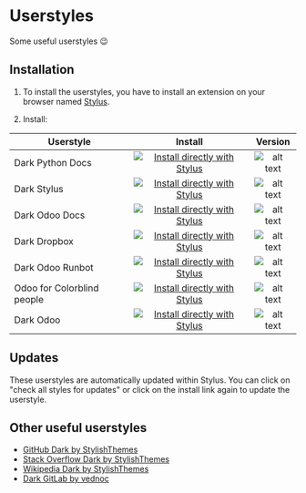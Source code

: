 # Userstyles

Some useful userstyles :wink:

## Installation

1. To install the userstyles, you have to install an extension on your browser named [Stylus](https://chrome.google.com/webstore/detail/stylus-beta/apmmpaebfobifelkijhaljbmpcgbjbdo?utm_source=chrome-ntp-icon).

2. Install:

| Userstyle                      | Install            | Version                                                                            |
|--------------------------------|:------------------:|:----------------------------------------------------------------------------------:|
| Dark Python Docs               | [![Install directly with Stylus](https://img.shields.io/badge/Install%20directly%20with-Stylus-00adad.svg)][dpd-raw] | ![alt text](https://img.shields.io/badge/Version-1.0.5-C4246A.svg "Version 1.0.5") |
| Dark Stylus                    | [![Install directly with Stylus](https://img.shields.io/badge/Install%20directly%20with-Stylus-00adad.svg)][dst-raw] | ![alt text](https://img.shields.io/badge/Version-1.0.3-C4246A.svg "Version 1.0.3") |
| Dark Odoo Docs                 | [![Install directly with Stylus](https://img.shields.io/badge/Install%20directly%20with-Stylus-00adad.svg)][dod-raw] | ![alt text](https://img.shields.io/badge/Version-2.0.5-C4246A.svg "Version 2.0.5") |
| Dark Dropbox                   | [![Install directly with Stylus](https://img.shields.io/badge/Install%20directly%20with-Stylus-00adad.svg)][ddp-raw] | ![alt text](https://img.shields.io/badge/Version-1.0.0-C4246A.svg "Version 1.0.0") |
| Dark Odoo Runbot               | [![Install directly with Stylus](https://img.shields.io/badge/Install%20directly%20with-Stylus-00adad.svg)][dor-raw] | ![alt text](https://img.shields.io/badge/Version-2.0.0-C4246A.svg "Version 2.0.0") |
| Odoo for Colorblind people     | [![Install directly with Stylus](https://img.shields.io/badge/Install%20directly%20with-Stylus-00adad.svg)][ocl-raw] | ![alt text](https://img.shields.io/badge/Version-1.0.1-C4246A.svg "Version 1.0.1") |
| Dark Odoo                      | [![Install directly with Stylus](https://img.shields.io/badge/Install%20directly%20with-Stylus-00adad.svg)][doo-raw] | ![alt text](https://img.shields.io/badge/Version-1.0.1-C4246A.svg "Version 1.0.1") |

[dpd-raw]: https://github.com/Maurin3/Userstyles/raw/master/dark-python-docs.user.css
[dst-raw]: https://github.com/Maurin3/Userstyles/raw/master/dark-stylus.user.css
[dod-raw]: https://github.com/Maurin3/Userstyles/raw/master/dark-odoo-docs.user.css
[ddp-raw]: https://github.com/Maurin3/Userstyles/raw/master/dark-dropbox.user.css
[dor-raw]: https://github.com/Maurin3/Userstyles/raw/master/dark-odoo-runbot.user.css
[ocl-raw]: https://github.com/Maurin3/Userstyles/raw/master/odoo-colorblind.user.css
[doo-raw]: https://github.com/Maurin3/Userstyles/raw/master/dark-odoo.user.css

## Updates

These userstyles are automatically updated within Stylus. You can click on "check all styles for updates" or click on the install link again to update the userstyle.

## Other useful userstyles

* [GitHub Dark by StylishThemes](https://github.com/StylishThemes/GitHub-Dark)
* [Stack Overflow Dark by StylishThemes](https://github.com/StylishThemes/StackOverflow-Dark)
* [Wikipedia Dark by StylishThemes](https://github.com/StylishThemes/Wikipedia-Dark)
* [Dark GitLab by vednoc](https://gitlab.com/vednoc/dark-gitlab)

